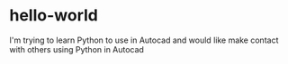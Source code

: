 # hello-world
I'm trying to learn Python to use in Autocad and would like make contact with others using Python in Autocad
